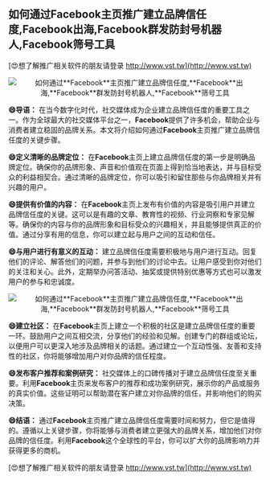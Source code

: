 ## **如何通过**Facebook**主页推广建立品牌信任度,**Facebook**出海,**Facebook**群发防封号机器人,**Facebook**筛号工具**

[😍想了解推广相关软件的朋友请登录 http://www.vst.tw](http://www.vst.tw)

 <center><img src="https://vst.tw/MP4/tuiguang/png/4.png" alt="如何通过**Facebook**主页推广建立品牌信任度,**Facebook**出海,**Facebook**群发防封号机器人,**Facebook**筛号工具"></center>

**😄导语：**
在当今数字化时代，社交媒体成为企业建立品牌信任度的重要工具之一。作为全球最大的社交媒体平台之一，**Facebook**提供了许多机会，帮助企业与消费者建立稳固的品牌关系。本文将介绍如何通过**Facebook**主页推广建立品牌信任度的关键步骤。

**😄定义清晰的品牌定位：**
在**Facebook**主页上建立品牌信任度的第一步是明确品牌定位。确保你的品牌形象、声音和价值观在页面上得到恰当地表达，并与目标受众的利益相契合。通过清晰的品牌定位，你可以吸引和留住那些与你品牌相关并有兴趣的用户。

**😄提供有价值的内容：**
在**Facebook**主页上发布有价值的内容是吸引用户并建立品牌信任度的关键。这可以是有趣的文章、教育性的视频、行业洞察和专家见解等。确保你的内容与你的品牌形象和目标受众的兴趣相关，并且能够提供真正的价值。通过分享有用的信息，你可以建立起与用户之间的互动和信任。

**😄与用户进行有意义的互动：**
建立品牌信任度需要积极地与用户进行互动。回复他们的评论、解答他们的问题，并参与到他们的讨论中去。让用户感受到你对他们的关注和关心。此外，定期举办问答活动、抽奖或提供特别优惠等方式也可以激发用户的参与和忠诚度。

 <center><img src="https://vst.tw/MP4/tuiguang/png/7.png" alt="如何通过**Facebook**主页推广建立品牌信任度,**Facebook**出海,**Facebook**群发防封号机器人,**Facebook**筛号工具"></center>

**😄建立社区：**
在**Facebook**主页上建立一个积极的社区是建立品牌信任度的重要一环。鼓励用户之间互相交流，分享他们的经验和见解。创建专门的群组或论坛，以便用户可以更深入地涉及品牌相关的话题。通过建立一个互动性强、友善和支持性的社区，你将能够增加用户对你品牌的信任程度。

**😄发布客户推荐和案例研究：**
社交媒体上的口碑传播对于建立品牌信任度至关重要。利用**Facebook**主页来发布客户的推荐和成功案例研究，展示你的产品或服务的真实价值。这些证明可以帮助潜在客户建立对你品牌的信任，并影响他们的购买决策。

**😄结语：**
通过**Facebook**主页推广建立品牌信任度需要时间和努力，但它是值得的。遵循以上关键步骤，你将能够与消费者建立更强大的品牌关系，增加他们对你品牌的信任度。利用**Facebook**这个全球性的平台，你可以扩大你的品牌影响力并获得更多的商机。

[😍想了解推广相关软件的朋友请登录 http://www.vst.tw](http://www.vst.tw)



